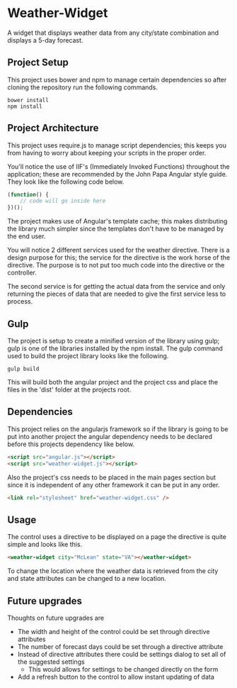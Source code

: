 # Weather-Widget
A widget that displays weather data from any city/state combination and displays a 5-day forecast.

## Project Setup
This project uses bower and npm to manage certain dependencies so after cloning the repository run the following commands.
```
bower install
npm install
```

## Project Architecture
This project uses require.js to manage script dependencies; this keeps you from having to worry about keeping your scripts in the proper order.
 
You'll notice the use of IIF's (Immediately Invoked Functions) throughout the application; these are recommended by the John Papa Angular style guide. They look like the following code below.
  
```javascript
(function() {
    // code will go inside here
})();
```

The project makes use of Angular's template cache; this makes distributing the library much simpler since the templates don't have to be managed by the end user.

You will notice 2 different services used for the weather directive. There is a design purpose for this; the service for the directive is the work horse of the directive. The purpose is to not put too much code into the directive or the controller.

The second service is for getting the actual data from the service and only returning the pieces of data that are needed to give the first service less to process.

## Gulp
The project is setup to create a minified version of the library using gulp; gulp is one of the libraries installed by the npm install. The gulp command used to build the project library looks like the following.

`gulp build`

This will build both the angular project and the project css and place the files in the 'dist' folder at the projects root.

## Dependencies
This project relies on the angularjs framework so if the library is going to be put into another project the angular dependency needs to be declared before this projects dependency like below.

```html
<script src="angular.js"></script>
<script src="weather-widget.js"></script>
```

Also the project's css needs to be placed in the main pages <head> section but since it is independent of any other framework it can be put in any order.

```html
<link rel="stylesheet" href="weather-widget.css" />
```

## Usage
The control uses a directive to be displayed on a page the directive is quite simple and looks like this.

```html
<weather-widget city="McLean" state="VA"></weather-widget>
```

To change the location where the weather data is retrieved from the city and state attributes can be changed to a new location.

## Future upgrades
Thoughts on future upgrades are

- The width and height of the control could be set through directive attributes
- The number of forecast days could be set through a directive attribute
- Instead of directive attributes there could be settings dialog to set all of the suggested settings
    - This would allows for settings to be changed directly on the form
- Add a refresh button to the control to allow instant updating of data